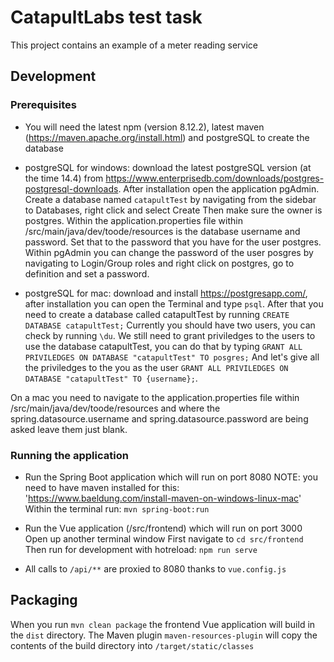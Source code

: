 # CatapultLabs test task

This project contains an example of a meter reading service

## Development

### Prerequisites

- You will need the latest npm (version 8.12.2), latest maven (https://maven.apache.org/install.html)
and postgreSQL to create the database 

- postgreSQL for windows: download the latest postgreSQL version (at the time 14.4) from https://www.enterprisedb.com/downloads/postgres-postgresql-downloads.
After installation open the application pgAdmin. Create a database named `catapultTest` by navigating from the sidebar to Databases, right click and select Create
Then make sure the owner is postgres. Within the application.properties file within /src/main/java/dev/toode/resources is the database username and password. Set that
to the password that you have for the user postgres. Within pgAdmin you can change the password of the user posgres by navigating to Login/Group roles and right click on postgres,
go to definition and set a password. 

- postgreSQL for mac: download and install https://postgresapp.com/, after installation you can open the Terminal and type `psql`.
After that you need to create a database called catapultTest by running `CREATE DATABASE catapultTest;`
Currently you should have two users, you can check by running `\du`.
We still need to grant priviledges to the users to use the database catapultTest, you can do that by typing `GRANT ALL PRIVILEDGES ON DATABASE "catapultTest" TO posgres;`
And let's give all the priviledges to the you as the user `GRANT ALL PRIVILEDGES ON DATABASE "catapultTest" TO {username};`.

On a mac you need to navigate to the application.properties file within /src/main/java/dev/toode/resources and where the spring.datasource.username and spring.datasource.password are being asked
leave them just blank.

### Running the application

- Run the Spring Boot application which will run on port 8080
NOTE: you need to have maven installed for this: 'https://www.baeldung.com/install-maven-on-windows-linux-mac'
Within the terminal run: `mvn spring-boot:run`

- Run the Vue application (/src/frontend)  which will run on port 3000
Open up another terminal window
First navigate to `cd src/frontend`
Then run for development with hotreload: `npm run serve`

- All calls to `/api/**` are proxied to 8080 thanks to `vue.config.js`

## Packaging 

When you run `mvn clean package` the frontend Vue application will build in the `dist` directory. 
The Maven plugin `maven-resources-plugin` will copy the contents of the build directory into `/target/static/classes`




